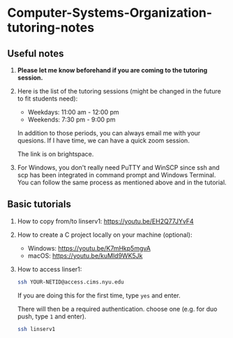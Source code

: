 # Computer-Systems-Organization-tutoring-notes

## Useful notes

1. **Please let me know beforehand if you are coming to the tutoring session.**
1. Here is the list of the tutoring sessions (might be changed in the future to fit students need):

    - Weekdays: 11:00 am - 12:00 pm
    - Weekends: 7:30 pm - 9:00 pm

    In addition to those periods, you can always email me with your quesions. If I have time, we can have a quick zoom session.

    The link is on brightspace.

1. For Windows, you don't really need PuTTY and WinSCP since ssh and scp has been integrated in command prompt and Windows Terminal. You can follow the same process as mentioned above and in the tutorial.

## Basic tutorials

1. How to copy from/to linserv1:
<https://youtu.be/EH2Q77JYvF4>

2. How to create a C project locally on your machine (optional):
    - Windows: <https://youtu.be/K7mHkp5mgvA>
    - macOS: <https://youtu.be/kuMld9WK5Jk>

3. How to access linser1:

    ```bash
    ssh YOUR-NETID@access.cims.nyu.edu
    ```

    If you are doing this for the first time, type `yes` and enter.

    There will then be a required authentication. choose one (e.g. for duo push, type `1` and enter).

    ```bash
    ssh linserv1
    ```
